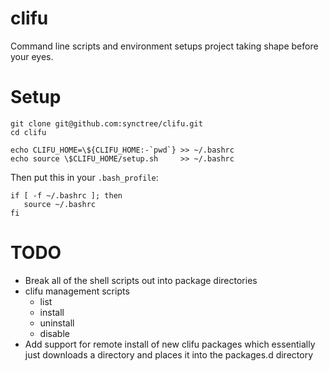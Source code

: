 # clifu
Command line scripts and environment setups project taking shape before your eyes.


# Setup

    git clone git@github.com:synctree/clifu.git
    cd clifu
    
    echo CLIFU_HOME=\${CLIFU_HOME:-`pwd`} >> ~/.bashrc
    echo source \$CLIFU_HOME/setup.sh     >> ~/.bashrc

Then put this in your `.bash_profile`:

    if [ -f ~/.bashrc ]; then
       source ~/.bashrc
    fi

# TODO
  * Break all of the shell scripts out into package directories
  * clifu management scripts
    * list
    * install
    * uninstall
    * disable
  * Add support for remote install of new clifu packages which essentially just downloads a directory and places it into the packages.d directory
